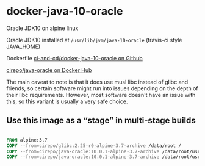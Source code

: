 # docker-java-10-oracle

Oracle JDK10 on alpine linux

Oracle JDK10 installed at `/usr/lib/jvm/java-10-oracle` (travis-ci style JAVA_HOME)


Dockerfile [ci-and-cd/docker-java-10-oracle on Github](https://github.com/ci-and-cd/docker-java-10-oracle)

[cirepo/java-oracle on Docker Hub](https://hub.docker.com/r/cirepo/java-oracle/)


The main caveat to note is that it does use musl libc instead of glibc and friends,
so certain software might run into issues depending on the depth of their libc requirements.
However, most software doesn't have an issue with this,
so this variant is usually a very safe choice.


## Use this image as a “stage” in multi-stage builds

```dockerfile

FROM alpine:3.7
COPY --from=cirepo/glibc:2.25-r0-alpine-3.7-archive /data/root /
COPY --from=cirepo/java-oracle:10.0.1-alpine-3.7-archive /data/root/usr/lib/jvm/java-10-oracle /usr/lib/jvm/java-10-oracle
COPY --from=cirepo/java-oracle:10.0.1-alpine-3.7-archive /data/root/usr/lib/jvm/java-10-oracle-jre /usr/lib/jvm/java-10-oracle-jre

```
